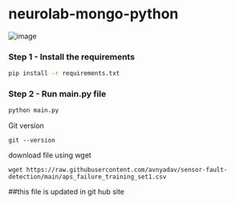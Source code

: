 # neurolab-mongo-python

![image](https://user-images.githubusercontent.com/57321948/196933065-4b16c235-f3b9-4391-9cfe-4affcec87c35.png)

### Step 1 - Install the requirements

```bash
pip install -r requirements.txt
```

### Step 2 - Run main.py file

```bash
python main.py
```

Git version
```
git --version
```

download file using wget
```
wget https://raw.githubusercontent.com/avnyadav/sensor-fault-detection/main/aps_failure_training_set1.csv
```


##this file is updated in git hub site
